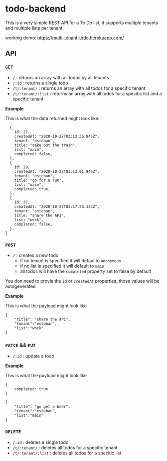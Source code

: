# todo-backend

This is a very simple REST API for a To Do list, it supports multiple tenants and multiple lists per tenant.

working demo: https://multi-tenant-todo.herokuapp.com/

## API

### `GET`

- `/` : returns an array with all todos by all tenants
- `/:id` : returns a single todo
- `/t/:tenant/` : returns an array with all todos for a specific tenant
- `/t/:tenant/:list` : returns an array with all todos for a specitic list and a specific tenant

**Example**

This is what the data returned might look like:

```[
  {
    id: 27,
    createdAt: "2020-10-27T03:13:36.845Z",
    tenant: "esteban",
    title: "take out the trash",
    list: "main",
    completed: false,
  },
  {
    id: 29,
    createdAt: "2020-10-27T03:13:01.945Z",
    tenant: "esteban",
    title: "go for a run",
    list: "main",
    completed: true,
  },
  {
    id: 37,
    createdAt: "2020-10-27T03:17:26.125Z",
    tenant: "esteban",
    title: "share the API",
    list: "work",
    completed: false,
  },
]
```

### `POST`

- `/` : creates a new todo
  - if no tenant is specified it will defaul to `anonymous`
  - if no list is specified it will default to `main`
  - all todos will have the `completed` property set to false by default

You don need to provie the `id` or `createdAt` properties, those values will be autogenerated

**Example**

This is what the payload might look like

```
{
    "title": "share the API",
    "tenant":"esteban",
    "list":"work"
}
```

### `PATCH` && `PUT`

- `/:id` : update a todo

**Example**

This is what the payload might look like

```
{
    completed: true
}
```

```
{
    "title": "go get a beer",
    "tenant":"esteban",
    "list":"main"
}
```

### `DELETE`

- `/:id` : deletes a single todo
- `/t/:tenant/` : deletes all todos for a specific tenant
- `/t/:tenant/:list` : deletes all todos for a specitic list

